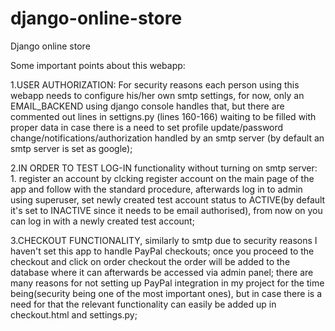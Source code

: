 # django-online-store
Django online store

Some important points about this webapp:

1.USER AUTHORIZATION: 
For security reasons each person using this webapp needs to configure his/her own smtp settings, for now, only an EMAIL_BACKEND using django console handles that, but there are commented out lines in settigns.py (lines 160-166) waiting to be filled with proper data in case there is a need to set profile update/password change/notifications/authorization handled by an smtp server (by default an smtp server is set as google); 


2.IN ORDER TO TEST LOG-IN functionality without turning on smtp server: 1. register an account by clcking register account on the main page of the app and follow with the standard procedure, afterwards log in to admin using superuser, set newly created test account status to ACTIVE(by default it's set to INACTIVE since it needs to be email authorised), from now on you can log in with a newly created test account;


3.CHECKOUT FUNCTIONALITY, similarly to smtp due to security reasons I haven't set this app to handle PayPal checkouts; once you proceed to the checkout and click on order checkout the order will be added to the database where it can afterwards be accessed via admin panel;  there are many reasons for not setting up PayPal integration in my project for the time being(security being one of the most important ones), but in case there is a need for that the relevant functionality can easily be added up in checkout.html and settings.py;
